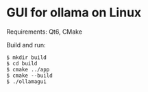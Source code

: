 # GUI for ollama on Linux

Requirements: Qt6, CMake

Build and run:

```
$ mkdir build
$ cd build
$ cmake ../app
$ cmake --build 
$ ./ollamagui
```  